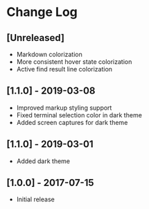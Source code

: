 # Change Log

## [Unreleased]
- Markdown colorization
- More consistent hover state colorization
- Active find result line colorization

## [1.1.0] - 2019-03-08
- Improved markup styling support
- Fixed terminal selection color in dark theme
- Added screen captures for dark theme

## [1.1.0] - 2019-03-01
- Added dark theme

## [1.0.0] - 2017-07-15
- Initial release
